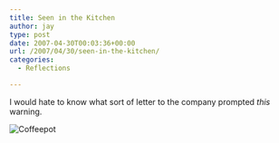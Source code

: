```yaml
---
title: Seen in the Kitchen
author: jay
type: post
date: 2007-04-30T00:03:36+00:00
url: /2007/04/30/seen-in-the-kitchen/
categories:
  - Reflections

---
```

I would hate to know what sort of letter to the company prompted _this_ warning.

![Coffeepot][1]

 [1]: https://files.rambleon.org/images/2007/04/coffeepot.jpg